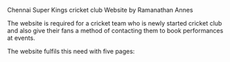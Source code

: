 Chennai Super Kings cricket club Website by Ramanathan Annes

The website is required for a cricket team who is newly started cricket club   and also give their fans a method of contacting them to book performances at events.

The website fulfils this need with five pages: